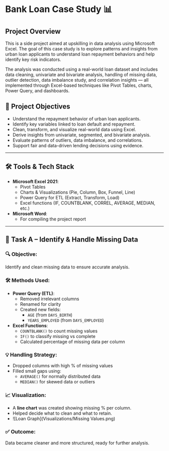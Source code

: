# Bank Loan Case Study 📊

## Project Overview

This is a side project aimed at upskilling in data analysis using Microsoft Excel. The goal of this case study is to explore patterns and insights from urban loan applicants to understand loan repayment behaviors and help identify key risk indicators. 

The analysis was conducted using a real-world loan dataset and includes data cleaning, univariate and bivariate analysis, handling of missing data, outlier detection, data imbalance study, and correlation insights — all implemented through Excel-based techniques like Pivot Tables, charts, Power Query, and dashboards.

## 🎯 Project Objectives

- Understand the repayment behavior of urban loan applicants.
- Identify key variables linked to loan default and repayment.
- Clean, transform, and visualize real-world data using Excel.
- Derive insights from univariate, segmented, and bivariate analysis.
- Evaluate patterns of outliers, data imbalance, and correlations.
- Support fair and data-driven lending decisions using evidence.

---

## 🛠️ Tools & Tech Stack

- **Microsoft Excel 2021**: 
  - Pivot Tables
  - Charts & Visualizations (Pie, Column, Box, Funnel, Line)
  - Power Query for ETL (Extract, Transform, Load)
  - Excel functions (IF, COUNTBLANK, CORREL, AVERAGE, MEDIAN, etc.)
- **Microsoft Word**:
  - For compiling the project report

---

## 🧹 Task A – Identify & Handle Missing Data

### 🔍 Objective:
Identify and clean missing data to ensure accurate analysis.

### 🛠️ Methods Used:
- **Power Query (ETL)**:
  - Removed irrelevant columns
  - Renamed for clarity
  - Created new fields:
    - `AGE` (from `DAYS_BIRTH`)
    - `YEARS_EMPLOYED` (from `DAYS_EMPLOYED`)
- **Excel Functions**:
  - `COUNTBLANK()` to count missing values
  - `IF()` to classify missing vs complete
  - Calculated percentage of missing data per column

### 💡 Handling Strategy:
- Dropped columns with high % of missing values
- Filled small gaps using:
  - `AVERAGE()` for normally distributed data
  - `MEDIAN()` for skewed data or outliers

### 📈 Visualization:
- A **line chart** was created showing missing % per column.
- Helped decide what to clean and what to retain.
- ![Loan Graph](Visualizations/Missing Values.png)


### ✅ Outcome:
Data became cleaner and more structured, ready for further analysis.
